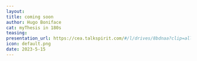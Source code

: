 ```yaml
---
layout:
title: coming soon
author: Hugo Boniface
cat: myThesis in 180s
teasing: 
presentation_url: https://cea.talkspirit.com/#/l/drives/8bdnaa?clip=all&type=drive
icon: default.png
date: 2023-5-15
---
```

